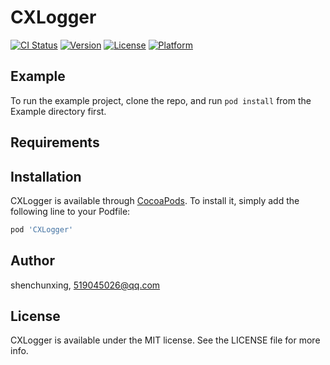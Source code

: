 # CXLogger

[![CI Status](https://img.shields.io/travis/shenchunxing/CXLogger.svg?style=flat)](https://travis-ci.org/shenchunxing/CXLogger)
[![Version](https://img.shields.io/cocoapods/v/CXLogger.svg?style=flat)](https://cocoapods.org/pods/CXLogger)
[![License](https://img.shields.io/cocoapods/l/CXLogger.svg?style=flat)](https://cocoapods.org/pods/CXLogger)
[![Platform](https://img.shields.io/cocoapods/p/CXLogger.svg?style=flat)](https://cocoapods.org/pods/CXLogger)

## Example

To run the example project, clone the repo, and run `pod install` from the Example directory first.

## Requirements

## Installation

CXLogger is available through [CocoaPods](https://cocoapods.org). To install
it, simply add the following line to your Podfile:

```ruby
pod 'CXLogger'
```

## Author

shenchunxing, 519045026@qq.com

## License

CXLogger is available under the MIT license. See the LICENSE file for more info.
